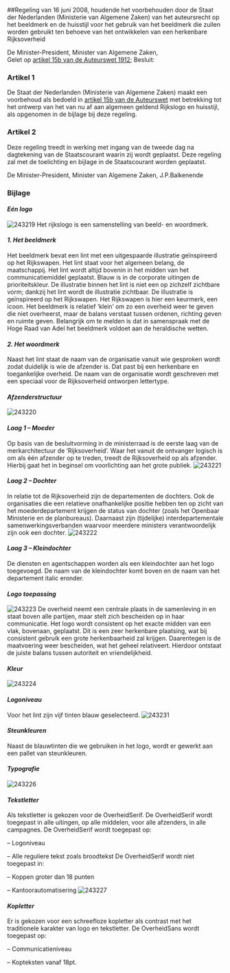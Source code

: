<meta http-equiv='Content-Type' content='text/html; charset=utf-8' />

##Regeling van 16 juni 2008, houdende het voorbehouden door de Staat der Nederlanden (Ministerie van Algemene Zaken) van het auteursrecht op het beeldmerk en de huisstijl voor het gebruik van het beeldmerk die zullen worden gebruikt ten behoeve van het ontwikkelen van een herkenbare Rijksoverheid

De Minister-President, Minister van Algemene Zaken,  
Gelet op [artikel 15b van de Auteurswet 1912](../../../../../../../../../../wet/auteurswet/BWBR0001886/README.md);
Besluit:    

### Artikel  1  

De Staat der Nederlanden (Ministerie van Algemene Zaken) maakt een voorbehoud als bedoeld in [artikel 15b van de Auteurswet](../../../../../../../../../../wet/auteurswet/BWBR0001886/README.md) met betrekking tot het ontwerp van het van nu af aan algemeen geldend Rijkslogo en huisstijl, als opgenomen in de bijlage bij deze regeling.  

### Artikel  2  

Deze regeling treedt in werking met ingang van de tweede dag na dagtekening van de Staatscourant waarin zij wordt geplaatst. Deze regeling zal met de toelichting en bijlage in de Staatscourant worden geplaatst.  

De 
Minister-President, 
Minister van Algemene Zaken, 
J.P.Balkenende  

### Bijlage  

#### *Eén logo* 

![243219](http://wetten.overheid.nl/Illustration/243219)
Het rijkslogo is een samenstelling van beeld- en woordmerk. 

#### *1. Het beeldmerk* 

Het beeldmerk bevat een lint met een uitgespaarde illustratie geïnspireerd op het Rijkswapen. Het lint staat voor het algemeen belang, de maatschappij. Het lint wordt altijd bovenin in het midden van het communicatiemiddel geplaatst. Blauw is in de corporate uitingen de prioriteitskleur. De illustratie binnen het lint is niet een op zichzelf zichtbare vorm; dankzij het lint wordt de illustratie zichtbaar. De illustratie is geïnspireerd op het Rijkswapen. Het Rijkswapen is hier een keurmerk, een icoon. Het beeldmerk is relatief ‘klein’ om zo een overheid weer te geven die niet overheerst, maar de balans verstaat tussen ordenen, richting geven en ruimte geven. Belangrijk om te melden is dat in samenspraak met de Hoge Raad van Adel het beeldmerk voldoet aan de heraldische wetten. 

#### *2. Het woordmerk* 

Naast het lint staat de naam van de organisatie vanuit wie gesproken wordt zodat duidelijk is wie de afzender is. Dat past bij een herkenbare en toegankelijke overheid. De naam van de organisatie wordt geschreven met een speciaal voor de Rijksoverheid ontworpen lettertype.  

#### *Afzenderstructuur* 

![243220](http://wetten.overheid.nl/Illustration/243220)

#### *Laag 1 – Moeder* 

Op basis van de besluitvorming in de ministerraad is de eerste laag van de merkarchitectuur de ‘Rijksoverheid’. Waar het vanuit de ontvanger logisch is om als één afzender op te treden, treedt de Rijksoverheid op als afzender. Hierbij gaat het in beginsel om voorlichting aan het grote publiek.   ![243221](http://wetten.overheid.nl/Illustration/243221)

#### *Laag 2 – Dochter* 

In relatie tot de Rijksoverheid zijn de departementen de dochters. Ook de organisaties die een relatieve onafhankelijke positie hebben ten op zicht van het moederdepartement krijgen de status van dochter (zoals het Openbaar Ministerie en de planbureaus). Daarnaast zijn (tijdelijke) interdepartementale samenwerkingsverbanden waarvoor meerdere ministers verantwoordelijk zijn ook een dochter.   ![243222](http://wetten.overheid.nl/Illustration/243222)

#### *Laag 3 – Kleindochter* 

De diensten en agentschappen worden als een kleindochter aan het logo toegevoegd. De naam van de kleindochter komt boven en de naam van het departement italic eronder.  

#### *Logo toepassing* 

![243223](http://wetten.overheid.nl/Illustration/243223)
De overheid neemt een centrale plaats in de samenleving in en staat boven alle partijen, maar stelt zich bescheiden op in haar communicatie. Het logo wordt consistent op het exacte midden van een vlak, bovenaan, geplaatst. Dit is een zeer herkenbare plaatsing, wat bij consistent gebruik een grote herkenbaarheid zal krijgen. Daarentegen is de maatvoering weer bescheiden, wat het geheel relativeert. Hierdoor ontstaat de juiste balans tussen autoriteit en vriendelijkheid. 

#### *Kleur* 

![243224](http://wetten.overheid.nl/Illustration/243224)

#### *Logoniveau* 

Voor het lint zijn vijf tinten blauw geselecteerd.   ![243231](http://wetten.overheid.nl/Illustration/243231)

#### *Steunkleuren* 

Naast de blauwtinten die we gebruiken in het logo, wordt er gewerkt aan een pallet van steunkleuren.  

#### *Typografie* 

![243226](http://wetten.overheid.nl/Illustration/243226)

#### *Tekstletter* 

Als tekstletter is gekozen voor de OverheidSerif. De OverheidSerif wordt toegepast in alle uitingen, op alle middelen, voor alle afzenders, in alle campagnes. De OverheidSerif wordt toegepast op: 

– Logoniveau  

– Alle reguliere tekst zoals broodtekst   De OverheidSerif wordt niet toegepast in: 

– Koppen groter dan 18 punten  

– Kantoorautomatisering     ![243227](http://wetten.overheid.nl/Illustration/243227)

#### *Kopletter* 

Er is gekozen voor een schreefloze kopletter als contrast met het traditionele karakter van logo en tekstletter. De OverheidSans wordt toegepast op: 

– Communicatieniveau  

– Kopteksten vanaf 18pt.    

